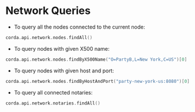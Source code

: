 Network Queries
=======================

- To query all the nodes connected to the current node:

```kotlin
corda.api.network.nodes.findAll()
```

- To query nodes with given X500 name:

```kotlin
corda.api.network.nodes.findByX500Name("O=PartyB,L=New York,C=US")[0]
```

- To query nodes with given host and port:

```kotlin
corda.api.network.nodes.findByHostAndPort("party-new-york-us:8080")[0]
```

- To query all connected notaries:

```kotlin
corda.api.network.notaries.findAll()
```